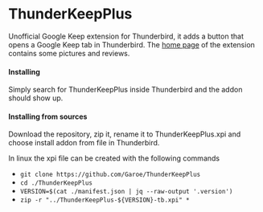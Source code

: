 # ThunderKeepPlus
Unofficial Google Keep extension for Thunderbird, it adds a button that opens a Google Keep tab in Thunderbird.
The [home page](https://addons.mozilla.org/thunderbird/addon/thunderkeepplus/) of the extension contains some pictures and reviews.

#### Installing 
Simply search for ThunderKeepPlus inside Thunderbird and the addon should show up.

#### Installing from sources
Download the repository, zip it, rename it to ThunderKeepPlus.xpi and choose install addon from file in Thunderbird.

In linux the xpi file can be created with the following commands
* `git clone https://github.com/Garoe/ThunderKeepPlus`
* `cd ./ThunderKeepPlus`
* `VERSION=$(cat ./manifest.json | jq --raw-output '.version')`
* `zip -r "../ThunderKeepPlus-${VERSION}-tb.xpi" *`
